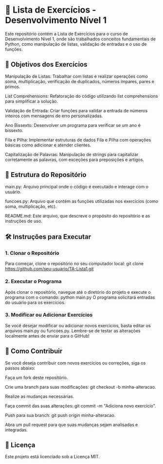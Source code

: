 # 📝 Lista de Exercícios - Desenvolvimento Nível 1
Este repositório contém a Lista de Exercícios para o curso de Desenvolvimento Nível 1, onde são trabalhados conceitos fundamentais de Python, como manipulação de listas, validação de entradas e o uso de funções.

## 🎯 Objetivos dos Exercícios
Manipulação de Listas: Trabalhar com listas e realizar operações como soma, multiplicação, verificação de duplicados, números ímpares, pares e primos.

List Comprehensions: Refatoração do código utilizando list comprehensions para simplificar a solução.

Validação de Entrada: Criar funções para validar a entrada de números inteiros com mensagens de erro personalizadas.

Ano Bissexto: Desenvolver um programa para verificar se um ano é bissexto.

Fila e Pilha: Implementar estruturas de dados Fila e Pilha com operações básicas como adicionar e atender clientes.

Capitalização de Palavras: Manipulação de strings para capitalizar corretamente as palavras, com exceções para preposições e artigos.

## 📂 Estrutura do Repositório
main.py: Arquivo principal onde o código é executado e interage com o usuário.

funcoes.py: Arquivo que contém as funções utilizadas nos exercícios (como soma, multiplicação, etc).

README.md: Este arquivo, que descreve o propósito do repositório e as instruções de uso.

## 🛠️ Instruções para Executar

### 1. Clonar o Repositório
Para começar, clone o repositório no seu computador local:
git clone https://github.com/seu-usuario/TA-Lista1.git

### 2. Executar o Programa
Após clonar o repositório, navegue até o diretório do projeto e execute o programa com o comando:
python main.py
O programa solicitará entradas do usuário para os exercícios.

### 3. Modificar ou Adicionar Exercícios
Se você desejar modificar ou adicionar novos exercícios, basta editar os arquivos main.py ou funcoes.py. Lembre-se de testar as alterações localmente antes de enviar para o GitHub!

## 🔧 Como Contribuir
Se você deseja contribuir com novos exercícios ou correções, siga os passos abaixo:

Faça um fork deste repositório.

Crie uma branch para suas modificações: git checkout -b minha-alteracao.

Realize as mudanças necessárias.

Faça commit das suas alterações: git commit -m "Adiciona novo exercício".

Push para sua branch: git push origin minha-alteracao.

Abra um pull request para que suas mudanças sejam analisadas e integradas.

## 📄 Licença
Este projeto está licenciado sob a Licença MIT.
